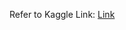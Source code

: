 Refer to Kaggle Link: <a href = "https://www.kaggle.com/code/avikumart/timeseries-stock-price-analysis-forecasting/input">Link</a>
